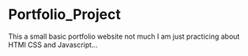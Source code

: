 # Portfolio_Project
This a small basic portfolio website not much I am just practicing about HTMl CSS and Javascript...

